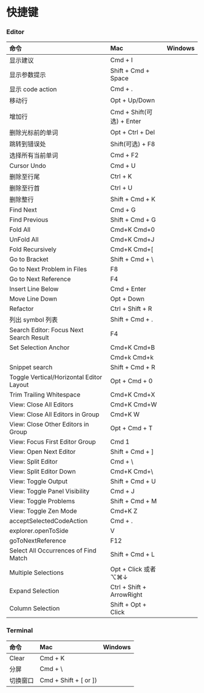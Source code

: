 # 快捷键

### Editor

| 命令 | Mac | Windows |
| :----- | :------ | :----- |
| 显示建议 | Cmd + I | |
| 显示参数提示 | Shift + Cmd + Space | |
| 显示 code action | Cmd + .| |
| 移动行 | Opt + Up/Down | |
| 增加行 | Cmd + Shift(可选) + Enter  | |
| 删除光标前的单词 | Opt + Ctrl + Del | |
| 跳转到错误处 | Shift(可选) + F8 | |
| 选择所有当前单词 | Cmd + F2 | |
| Cursor Undo | Cmd + U | |
| 删除至行尾 | Ctrl + K | |
| 删除至行首 | Ctrl + U | |
| 删除整行 | Shift + Cmd + K | |
| Find Next | Cmd + G | |
| Find Previous | Shift + Cmd + G | |
| Fold All | Cmd+K Cmd+0| |
| UnFold All | Cmd+K Cmd+J| |
| Fold Recursively | Cmd+K Cmd+[| |
| Go to Bracket | Shift + Cmd + \ | |
| Go to Next Problem in Files | F8 | |
| Go to Next Reference | F4 | |
| Insert Line Below | Cmd + Enter | |
| Move Line Down | Opt + Down | |
| Refactor | Ctrl + Shift + R | |
| 列出 symbol 列表 | Shift + Cmd + . | |
| Search Editor: Focus Next Search Result | F4 | |
| Set Selection Anchor | Cmd+K Cmd+B | |
| | Cmd+k Cmd+k | |
| Snippet search | Shift + Cmd + R| |
| Toggle Vertical/Horizontal Editor Layout | Opt + Cmd + 0| |
| Trim Trailing Whitespace | Cmd+K Cmd+X| |
| View: Close All Editors | Cmd+K Cmd+W | |
| View: Close All Editors in Group | Cmd+K W | |
| View: Close Other Editors in Group | Opt + Cmd + T | |
| View: Focus First Editor Group | Cmd 1 | |
| View: Open Next Editor | Shift + Cmd + ] | |
| View: Split Editor | Cmd + \ | |
| View: Split Editor Down | Cmd+K Cmd+\ | |
| View: Toggle Output | Shift + Cmd + U | |
| View: Toggle Panel Visibility | Cmd + J | |
| View: Toggle Problems | Shift + Cmd + M | |
| View: Toggle Zen Mode | Cmd+K Z | |
| acceptSelectedCodeAction | Cmd + . | |
| explorer.openToSide | V | |
| goToNextReference | F12 | |
| Select All Occurrences of Find Match | Shift + Cmd + L | |
| Multiple Selections | Opt + Click 或者 ⌥⌘↓| | 
| Expand Selection | Ctrl + Shift + ArrowRight | |
| Column Selection | Shift + Opt + Click | |


### Terminal
| 命令 | Mac | Windows |
| :----- | :------ | :----- |
| Clear | Cmd + K | |
| 分屏 | Cmd + \ | |
| 切换窗口 | Cmd + Shift + [ or ]) | |